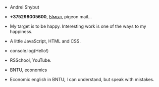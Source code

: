 - Andrei Shybut

- **+375298005600**, [Ымыл](79494949@mail.ru), pigeon mail...

- My target is to be happy.
 Interesting work is one of the ways to 
 my happiness.

- A little JavaScript, HTML and CSS.

- console.log(Hello!)

- RSSchool, YouTube.
 
- BNTU, economics

- Economic english in BNTU, I can understand, but speak with mistakes.
